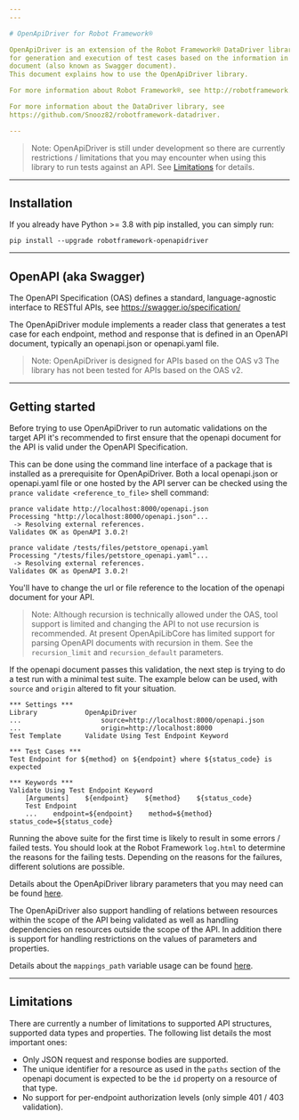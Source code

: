 ```yaml
---
---

# OpenApiDriver for Robot Framework®

OpenApiDriver is an extension of the Robot Framework® DataDriver library that allows
for generation and execution of test cases based on the information in an OpenAPI
document (also known as Swagger document).
This document explains how to use the OpenApiDriver library.

For more information about Robot Framework®, see http://robotframework.org.

For more information about the DataDriver library, see
https://github.com/Snooz82/robotframework-datadriver.

---
```


> Note: OpenApiDriver is still under development so there are currently
restrictions / limitations that you may encounter when using this library to run
tests against an API. See [Limitations](#limitations) for details.

---

## Installation

If you already have Python >= 3.8 with pip installed, you can simply run:

`pip install --upgrade robotframework-openapidriver`

---

## OpenAPI (aka Swagger)

The OpenAPI Specification (OAS) defines a standard, language-agnostic interface
to RESTful APIs, see https://swagger.io/specification/

The OpenApiDriver module implements a reader class that generates a test case for
each endpoint, method and response that is defined in an OpenAPI document, typically
an openapi.json or openapi.yaml file.

> Note: OpenApiDriver is designed for APIs based on the OAS v3
The library has not been tested for APIs based on the OAS v2.

---

## Getting started

Before trying to use OpenApiDriver to run automatic validations on the target API
it's recommended to first ensure that the openapi document for the API is valid
under the OpenAPI Specification.

This can be done using the command line interface of a package that is installed as
a prerequisite for OpenApiDriver.
Both a local openapi.json or openapi.yaml file or one hosted by the API server
can be checked using the `prance validate <reference_to_file>` shell command:

```shell
prance validate http://localhost:8000/openapi.json
Processing "http://localhost:8000/openapi.json"...
 -> Resolving external references.
Validates OK as OpenAPI 3.0.2!

prance validate /tests/files/petstore_openapi.yaml
Processing "/tests/files/petstore_openapi.yaml"...
 -> Resolving external references.
Validates OK as OpenAPI 3.0.2!
```

You'll have to change the url or file reference to the location of the openapi
document for your API.

> Note: Although recursion is technically allowed under the OAS, tool support is limited
and changing the API to not use recursion is recommended.
At present OpenApiLibCore has limited support for parsing OpenAPI documents with
recursion in them. See the `recursion_limit` and `recursion_default` parameters.

If the openapi document passes this validation, the next step is trying to do a test
run with a minimal test suite.
The example below can be used, with `source` and `origin` altered to fit your situation.

``` robotframework
*** Settings ***
Library            OpenApiDriver
...                    source=http://localhost:8000/openapi.json
...                    origin=http://localhost:8000
Test Template      Validate Using Test Endpoint Keyword

*** Test Cases ***
Test Endpoint for ${method} on ${endpoint} where ${status_code} is expected

*** Keywords ***
Validate Using Test Endpoint Keyword
    [Arguments]    ${endpoint}    ${method}    ${status_code}
    Test Endpoint
    ...    endpoint=${endpoint}    method=${method}    status_code=${status_code}

```

Running the above suite for the first time is likely to result in some
errors / failed tests.
You should look at the Robot Framework `log.html` to determine the reasons
for the failing tests.
Depending on the reasons for the failures, different solutions are possible.

Details about the OpenApiDriver library parameters that you may need can be found
[here](https://marketsquare.github.io/robotframework-openapidriver/openapidriver.html).

The OpenApiDriver also support handling of relations between resources within the scope
of the API being validated as well as handling dependencies on resources outside the
scope of the API. In addition there is support for handling restrictions on the values
of parameters and properties.

Details about the `mappings_path` variable usage can be found
[here](https://marketsquare.github.io/robotframework-openapi-libcore/advanced_use.html).

---

## Limitations

There are currently a number of limitations to supported API structures, supported
data types and properties. The following list details the most important ones:
- Only JSON request and response bodies are supported.
- The unique identifier for a resource as used in the `paths` section of the
    openapi document is expected to be the `id` property on a resource of that type.
- No support for per-endpoint authorization levels (only simple 401 / 403 validation).

